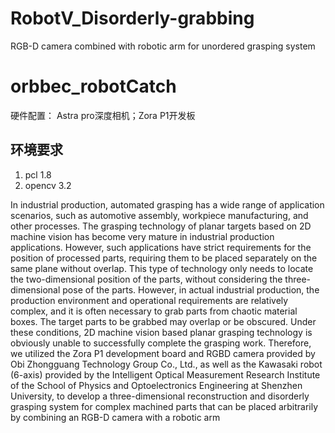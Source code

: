 # RobotV_Disorderly-grabbing
RGB-D camera combined with robotic arm for unordered grasping system
# orbbec_robotCatch

硬件配置： Astra pro深度相机；Zora P1开发板

## 环境要求
1. pcl 1.8
2. opencv 3.2

  In industrial production, automated grasping has a wide range of application scenarios, such as automotive assembly, workpiece manufacturing, and other processes. The grasping technology of planar targets based on 2D machine vision has become very mature in industrial production applications.
  However, such applications have strict requirements for the position of processed parts, requiring them to be placed separately on the same plane without overlap. This type of technology only needs to locate the two-dimensional position of the parts, without considering the three-dimensional pose of the parts. However, in actual industrial production, the production environment and operational requirements are relatively complex, and it is often necessary to grab parts from chaotic material boxes. The target parts to be grabbed may overlap or be obscured. Under these conditions, 2D machine vision based planar grasping technology is obviously unable to successfully complete the grasping work.
  Therefore, we utilized the Zora P1 development board and RGBD camera provided by Obi Zhongguang Technology Group Co., Ltd., as well as the Kawasaki robot (6-axis) provided by the Intelligent Optical Measurement Research Institute of the School of Physics and Optoelectronics Engineering at Shenzhen University, to develop a three-dimensional reconstruction and disorderly grasping system for complex machined parts that can be placed arbitrarily by combining an RGB-D camera with a robotic arm
